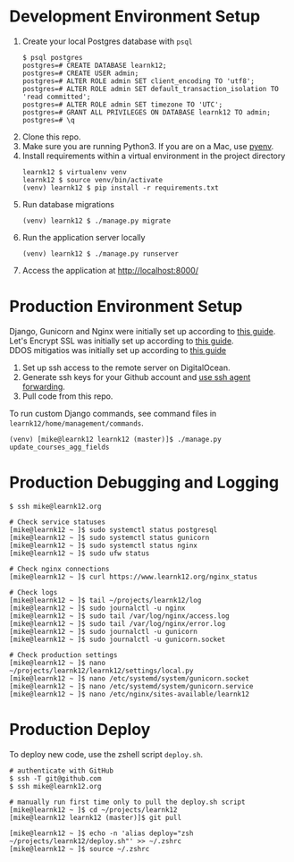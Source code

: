 
# Development Environment Setup
1. Create your local Postgres database with `psql`
	```
	$ psql postgres
	postgres=# CREATE DATABASE learnk12;
	postgres=# CREATE USER admin;
	postgres=# ALTER ROLE admin SET client_encoding TO 'utf8';
	postgres=# ALTER ROLE admin SET default_transaction_isolation TO 'read committed';
	postgres=# ALTER ROLE admin SET timezone TO 'UTC';
	postgres=# GRANT ALL PRIVILEGES ON DATABASE learnk12 TO admin;
	postgres=# \q
	```
2. Clone this repo.
3. Make sure you are running Python3. If you are on a Mac, use [pyenv](https://github.com/pyenv/pyenv).
4. Install requirements within a virtual environment in the project directory
	```
	learnk12 $ virtualenv venv
	learnk12 $ source venv/bin/activate
	(venv) learnk12 $ pip install -r requirements.txt
	```
5. Run database migrations
	```
	(venv) learnk12 $ ./manage.py migrate
	```
6. Run the application server locally
	```
	(venv) learnk12 $ ./manage.py runserver
	```
7. Access the application at [http://localhost:8000/](http://localhost:8000/)

# Production Environment Setup
Django, Gunicorn and Nginx were initially set up according to [this guide](https://www.digitalocean.com/community/tutorials/how-to-set-up-django-with-postgres-nginx-and-gunicorn-on-ubuntu-18-04).  
Let's Encrypt SSL was initially set up according to [this guide](https://www.digitalocean.com/community/tutorials/how-to-secure-nginx-with-let-s-encrypt-on-ubuntu-18-04).  
DDOS mitigatios was initially set up according to [this guide](https://www.nginx.com/blog/mitigating-ddos-attacks-with-nginx-and-nginx-plus/)

1. Set up ssh access to the remote server on DigitalOcean.
2. Generate ssh keys for your Github account and [use ssh agent forwarding](https://developer.github.com/v3/guides/using-ssh-agent-forwarding/).
3. Pull code from this repo.

To run custom Django commands, see command files in `learnk12/home/management/commands`.
```
(venv) [mike@learnk12 learnk12 (master)]$ ./manage.py update_courses_agg_fields
```

# Production Debugging and Logging
```
$ ssh mike@learnk12.org

# Check service statuses
[mike@learnk12 ~ ]$ sudo systemctl status postgresql
[mike@learnk12 ~ ]$ sudo systemctl status gunicorn
[mike@learnk12 ~ ]$ sudo systemctl status nginx
[mike@learnk12 ~ ]$ sudo ufw status

# Check nginx connections
[mike@learnk12 ~ ]$ curl https://www.learnk12.org/nginx_status

# Check logs
[mike@learnk12 ~ ]$ tail ~/projects/learnk12/log
[mike@learnk12 ~ ]$ sudo journalctl -u nginx
[mike@learnk12 ~ ]$ sudo tail /var/log/nginx/access.log
[mike@learnk12 ~ ]$ sudo tail /var/log/nginx/error.log
[mike@learnk12 ~ ]$ sudo journalctl -u gunicorn
[mike@learnk12 ~ ]$ sudo journalctl -u gunicorn.socket

# Check production settings
[mike@learnk12 ~ ]$ nano ~/projects/learnk12/learnk12/settings/local.py
[mike@learnk12 ~ ]$ nano /etc/systemd/system/gunicorn.socket
[mike@learnk12 ~ ]$ nano /etc/systemd/system/gunicorn.service
[mike@learnk12 ~ ]$ nano /etc/nginx/sites-available/learnk12
```

# Production Deploy
To deploy new code, use the zshell script `deploy.sh`.
```
# authenticate with GitHub
$ ssh -T git@github.com
$ ssh mike@learnk12.org

# manually run first time only to pull the deploy.sh script 
[mike@learnk12 ~ ]$ cd ~/projects/learnk12
[mike@learnk12 learnk12 (master)]$ git pull

[mike@learnk12 ~ ]$ echo -n 'alias deploy="zsh ~/projects/learnk12/deploy.sh"' >> ~/.zshrc
[mike@learnk12 ~ ]$ source ~/.zshrc
```
